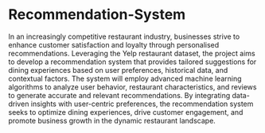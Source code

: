 # Recommendation-System
In an increasingly competitive restaurant industry, businesses strive to enhance customer satisfaction and loyalty through personalised recommendations. Leveraging the Yelp restaurant dataset, the project aims to develop a recommendation system that provides tailored suggestions for dining experiences based on user preferences, historical data, and contextual factors. The system will employ advanced machine learning algorithms to analyze user behavior, restaurant characteristics, and reviews to generate accurate and relevant recommendations. By integrating data-driven insights with user-centric preferences, the recommendation system seeks to optimize dining experiences, drive customer engagement, and promote business growth in the dynamic restaurant landscape.

